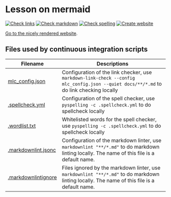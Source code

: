 # Lesson on mermaid

<!-- markdownlint-disable MD013 -->

[![Check links](https://github.com/richelbilderbeek/lesson_mermaid/actions/workflows/check_links.yaml/badge.svg?branch=master)](https://github.com/richelbilderbeek/lesson_mermaid/actions/workflows/check_links.yaml)
[![Check markdown](https://github.com/richelbilderbeek/lesson_mermaid/actions/workflows/check_markdown.yaml/badge.svg?branch=master)](https://github.com/richelbilderbeek/lesson_mermaid/actions/workflows/check_markdown.yaml)
[![Check spelling](https://github.com/richelbilderbeek/lesson_mermaid/actions/workflows/check_spelling.yaml/badge.svg?branch=master)](https://github.com/richelbilderbeek/lesson_mermaid/actions/workflows/check_spelling.yaml)
[![Create website](https://github.com/richelbilderbeek/lesson_mermaid/actions/workflows/create_website.yaml/badge.svg?branch=master)](https://github.com/richelbilderbeek/lesson_mermaid/actions/workflows/create_website.yaml)

<!-- markdownlint-enable MD013 -->

[Go to the nicely rendered website](https://richelbilderbeek.github.io/lesson_mermaid/).

## Files used by continuous integration scripts

<!-- markdownlint-disable MD013 -->

Filename                                  |Descriptions
------------------------------------------|--------------------------------------------------------------------------------------------------------------------------------------
[mlc_config.json](mlc_config.json)        |Configuration of the link checker, use `markdown-link-check --config mlc_config.json --quiet docs/**/*.md` to do link checking locally
[.spellcheck.yml](.spellcheck.yml)        |Configuration of the spell checker, use `pyspelling -c .spellcheck.yml` to do spellcheck locally
[.wordlist.txt](.wordlist.txt)            |Whitelisted words for the spell checker, use `pyspelling -c .spellcheck.yml` to do spellcheck locally
[.markdownlint.jsonc](.markdownlint.jsonc)|Configuration of the markdown linter, use `markdownlint "**/*.md"` to do markdown linting locally. The name of this file is a default name.
[.markdownlintignore](.markdownlintignore)|Files ignored by the markdown linter, use `markdownlint "**/*.md"` to do markdown linting locally. The name of this file is a default name.

<!-- markdownlint-enable MD013 -->
